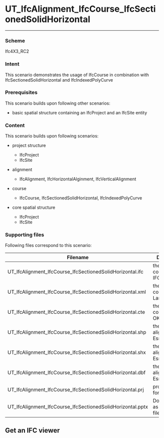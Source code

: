 # UT_IfcAlignment_IfcCourse_IfcSectionedSolidHorizontal
--- 

### Scheme
Ifc4X3_RC2

### Intent

This scenario demonstrates the usage of IfcCourse in combination with IfcSectionedSolidHorizontal and IfcIndexedPolyCurve

### Prerequisites

This scenario builds upon following other scenarios:
- basic spatial structure containing an IfcProject and an IfcSite entity

### Content

This scenario builds upon following scenarios:
- project structure
  - IfcProject
  - IfcSite

- alignment
  - IfcAlignment, IfcHorizontalAlginment, IfcVerticalAlignment
- course
  - IfcCourse, IfcSectionedSolidHorizontal, IfcIndexedPolyCurve 
- core spatial structure
  - IfcProject
  - IfcSite



### Supporting files

Following files correspond to this scenario:

| Filename                                                  | Description                              |
|-----------------------------------------------------------|------------------------------------------|
| UT_IfcAlignment_IfcCourse_IfcSectionedSolidHorizontal.ifc | the exported content as IFC4X3 file      |
| UT_IfcAlignment_IfcCourse_IfcSectionedSolidHorizontal.xml | the exported content as LandXml file     |
| UT_IfcAlignment_IfcCourse_IfcSectionedSolidHorizontal.cte | the exported content as OKSTRA file      |
| UT_IfcAlignment_IfcCourse_IfcSectionedSolidHorizontal.shp | the exported alignment as Esri Shape file|
| UT_IfcAlignment_IfcCourse_IfcSectionedSolidHorizontal.shx | the exported alignment as Esri Shape file|
| UT_IfcAlignment_IfcCourse_IfcSectionedSolidHorizontal.dbf | the exported alignment as Esri Shape file|
| UT_IfcAlignment_IfcCourse_IfcSectionedSolidHorizontal.prj | projection file for Shape File           |
| UT_IfcAlignment_IfcCourse_IfcSectionedSolidHorizontal.pptx| Documentation as powerpoint file         |


## Get an IFC viewer
 